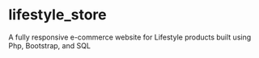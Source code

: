 # lifestyle_store
A fully responsive e-commerce website for Lifestyle products built using Php, Bootstrap, and SQL
